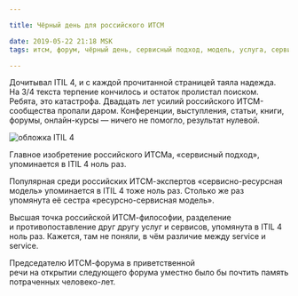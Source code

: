 ```yaml
---

title: Чёрный день для российского ИТСМ

date: 2019-05-22 21:18 MSK
tags: итсм, форум, чёрный день, сервисный подход, модель, услуга, сервис

---
```


Дочитывал ITIL 4, и с каждой прочитанной страницей таяла надежда. На 3/4 текста терпение кончилось и остаток пролистал поиском. Ребята, это катастрофа. Двадцать лет усилий российского ИТСМ-сообщества пропали даром. Конференции, выступления, статьи, книги, форумы, онлайн-курсы — ничего не помогло, результат нулевой.

![обложка ITIL 4](/images/itil4cover.jpg "обложка ITIL 4")

Главное изобретение российского ИТСМа, «сервисный подход», упоминается в ITIL 4 ноль раз.

Популярная среди российских ИТСМ-экспертов «сервисно-ресурсная модель» упоминается в ITIL 4 тоже ноль раз. Столько же раз упомянута её сестра «ресурсно-сервисная модель».

Высшая точка российской ИТСМ-философии, разделение и противопоставление друг другу услуг и сервисов, упомянута в ITIL 4 ноль раз. Кажется, там не поняли, в чём различие между service и service.

Председателю ИТСМ-форума в приветственной речи на открытии следующего форума уместно было бы почтить память потраченных человеко-лет.
